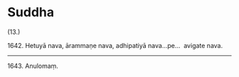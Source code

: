 # Suddha

(13.)

1642\. Hetuyā nava, ārammaṇe nava, adhipatiyā nava…pe…  avigate nava.

---

1643\. Anulomaṃ.
